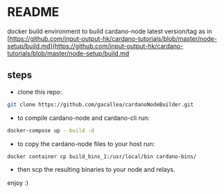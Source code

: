 # README #

docker build environment to build cardano-node latest version/tag as in [https://github.com/input-output-hk/cardano-tutorials/blob/master/node-setup/build.md](https://github.com/input-output-hk/cardano-tutorials/blob/master/node-setup/build.md

## steps ##

- clone this repo:

```bash
git clone https://github.com/gacallea/cardanoNodeBuilder.git
```

- to compile cardano-node and cardano-cli run:

```bash
docker-compose up --build -d
```

- to copy the cardano-node files to your host run:

```bash
docker container cp build_bins_1:/usr/local/bin cardano-bins/
```

- then scp the resulting binaries to your node and relays.

enjoy :)
